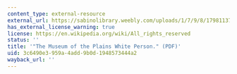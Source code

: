 ```yaml
---
content_type: external-resource
external_url: https://sabinolibrary.weebly.com/uploads/1/7/9/8/17981137/museumofplainswhiteperson.pdf
has_external_license_warning: true
license: https://en.wikipedia.org/wiki/All_rights_reserved
status: ''
title: '"The Museum of the Plains White Person." (PDF)'
uid: 3c6490e3-959a-4add-9b0d-1948573444a2
wayback_url: ''
---
```

